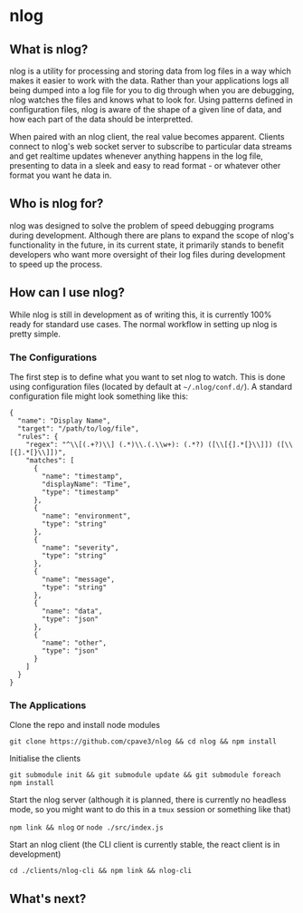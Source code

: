 # nlog

## What is nlog?

nlog is a utility for processing and storing data from log files in a way which makes it easier to work with the data. Rather than your applications logs all being dumped into a log file for you to dig through when you are debugging, nlog watches the files and knows what to look for. Using patterns defined in configuration files, nlog is aware of the shape of a given line of data, and how each part of the data should be interpretted.

When paired with an nlog client, the real value becomes apparent. Clients connect to nlog's web socket server to subscribe to particular data streams and get realtime updates whenever anything happens in the log file, presenting to data in a sleek and easy to read format - or whatever other format you want he data in.

## Who is nlog for?

nlog was designed to solve the problem of speed debugging programs during development. Although there are plans to expand the scope of nlog's functionality in the future, in its current state, it primarily stands to benefit developers who want more oversight of their log files during development to speed up the process.

## How can I use nlog?

While nlog is still in development as of writing this, it is currently 100% ready for standard use cases. The normal workflow in setting up nlog is pretty simple.

### The Configurations

The first step is to define what you want to set nlog to watch. This is done using configuration files (located by default at `~/.nlog/conf.d/`). A standard configuration file might look something like this:

```
{
  "name": "Display Name",
  "target": "/path/to/log/file",
  "rules": {
    "regex": "^\\[(.+?)\\] (.*)\\.(.\\w+): (.*?) ([\\[{].*[}\\]]) ([\\[{].*[}\\]])",
    "matches": [
      {
        "name": "timestamp",
        "displayName": "Time",
        "type": "timestamp"
      },
      {
        "name": "environment",
        "type": "string"
      },
      {
        "name": "severity",
        "type": "string"
      },
      {
        "name": "message",
        "type": "string"
      },
      {
        "name": "data",
        "type": "json"
      },
      {
        "name": "other",
        "type": "json"
      }
    ]
  }
}
```

### The Applications

Clone the repo and install node modules

`git clone https://github.com/cpave3/nlog && cd nlog && npm install`

Initialise the clients

`git submodule init && git submodule update && git submodule foreach npm install`

Start the nlog server (although it is planned, there is currently no headless mode, so you might want to do this in a `tmux` session or something like that)

`npm link && nlog` or `node ./src/index.js`

Start an nlog client (the CLI client is currently stable, the react client is in development)

`cd ./clients/nlog-cli && npm link && nlog-cli`

## What's next?